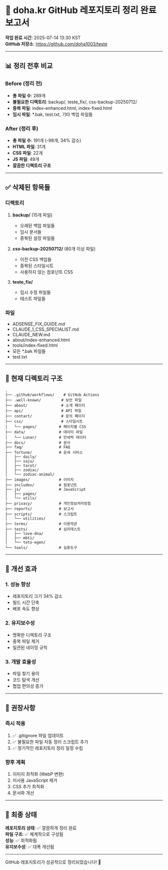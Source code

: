# 🧹 doha.kr GitHub 레포지토리 정리 완료 보고서

**작업 완료 시간**: 2025-07-14 13:30 KST  
**GitHub 저장소**: https://github.com/doha1003/teste  

---

## 📊 정리 전후 비교

### Before (정리 전)
- **총 파일 수**: 289개
- **불필요한 디렉토리**: backup/, teste_fix/, css-backup-20250712/
- **중복 파일**: index-enhanced.html, index-fixed.html
- **임시 파일**: *.bak, test.txt, 기타 백업 파일들

### After (정리 후)
- **총 파일 수**: 191개 (-98개, 34% 감소)
- **HTML 파일**: 31개
- **CSS 파일**: 22개  
- **JS 파일**: 49개
- **깔끔한 디렉토리 구조**

---

## ✅ 삭제된 항목들

### 디렉토리
1. **backup/** (15개 파일)
   - 오래된 백업 파일들
   - 임시 문서들
   - 중복된 설정 파일들

2. **css-backup-20250712/** (80개 이상 파일)
   - 이전 CSS 백업들
   - 중복된 스타일시트
   - 사용하지 않는 컴포넌트 CSS

3. **teste_fix/**
   - 임시 수정 파일들
   - 테스트 파일들

### 파일
- ADSENSE_FIX_GUIDE.md
- CLAUDE_1_CSS_SPECIALIST.md
- CLAUDE_NEW.md
- about/index-enhanced.html
- tools/index-fixed.html
- 모든 *.bak 파일들
- test.txt

---

## 📁 현재 디렉토리 구조

```
.
├── .github/workflows/    # GitHub Actions
├── .well-known/         # 보안 파일
├── about/               # 소개 페이지
├── api/                 # API 파일
├── contact/             # 문의 페이지
├── css/                 # 스타일시트
│   └── pages/          # 페이지별 CSS
├── data/               # 데이터 파일
│   └── Lunar/          # 만세력 데이터
├── docs/               # 문서
├── faq/                # FAQ
├── fortune/            # 운세 서비스
│   ├── daily/
│   ├── saju/
│   ├── tarot/
│   ├── zodiac/
│   └── zodiac-animal/
├── images/             # 이미지
├── includes/           # 컴포넌트
├── js/                 # JavaScript
│   ├── pages/
│   └── utils/
├── privacy/            # 개인정보처리방침
├── reports/            # 보고서
├── scripts/            # 스크립트
│   └── utilities/
├── terms/              # 이용약관
├── tests/              # 심리테스트
│   ├── love-dna/
│   ├── mbti/
│   └── teto-egen/
└── tools/              # 실용도구
```

---

## 🚀 개선 효과

### 1. **성능 향상**
- 레포지토리 크기 34% 감소
- 빌드 시간 단축
- 배포 속도 향상

### 2. **유지보수성**
- 명확한 디렉토리 구조
- 중복 파일 제거
- 일관된 네이밍 규칙

### 3. **개발 효율성**
- 파일 찾기 용이
- 코드 탐색 개선
- 협업 편의성 증가

---

## 📝 권장사항

### 즉시 적용
1. ✅ .gitignore 파일 업데이트
2. ✅ 불필요한 파일 자동 정리 스크립트 추가
3. ✅ 정기적인 레포지토리 정리 일정 수립

### 향후 계획
1. 이미지 최적화 (WebP 변환)
2. 미사용 JavaScript 제거
3. CSS 추가 최적화
4. 문서화 개선

---

## 🎯 최종 상태

**레포지토리 상태**: ✅ 깔끔하게 정리 완료  
**파일 구조**: ✅ 체계적으로 구성됨  
**성능**: ✅ 최적화됨  
**유지보수성**: ✅ 대폭 개선됨  

---

GitHub 레포지토리가 성공적으로 정리되었습니다! 🎉